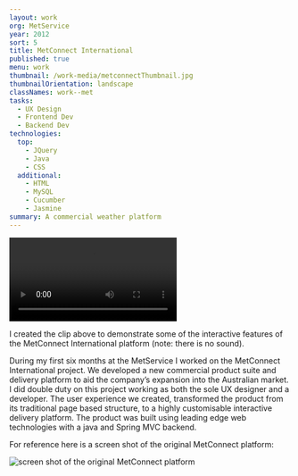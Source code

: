 ```yaml
---
layout: work
org: MetService
year: 2012
sort: 5
title: MetConnect International
published: true
menu: work
thumbnail: /work-media/metconnectThumbnail.jpg
thumbnailOrientation: landscape
classNames: work--met
tasks:
  - UX Design
  - Frontend Dev
  - Backend Dev
technologies:
  top:
    - JQuery
    - Java
    - CSS
  additional:
    - HTML
    - MySQL
    - Cucumber
    - Jasmine
summary: A commercial weather platform
---
```


<div class="video-container">
  <video controls>
    <source src="/work-media/MCI.mp4" type="video/mp4">
    Your browser does not support the video tag.
  </video>
</div>
<p>
    I created the clip above to demonstrate some of the interactive features of the MetConnect International platform
    (note: there is no sound).
</p>
<p>
    During my first six months at the MetService I worked on the MetConnect
    International project. We developed a new commercial product suite and delivery platform to aid the company’s
    expansion into the Australian market. I did double duty on this project working as both the sole UX designer and a
    developer. The user experience we created, transformed the product from its traditional page based structure, to a
    highly customisable interactive delivery platform. The product was built using leading edge web technologies with a
    java and Spring MVC backend.
</p>
<p>For reference here is a screen shot of the original MetConnect platform:</p>
<div class="picture-container sm">
    <img alt="screen shot of the original MetConnect platform" src="/work-media/metconnect.bmp"/>
</div>
